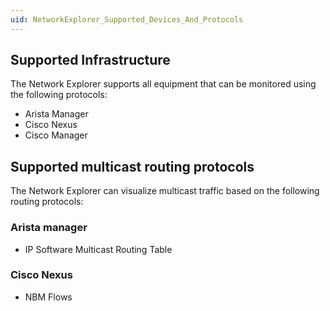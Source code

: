 ```yaml
---
uid: NetworkExplorer_Supported_Devices_And_Protocols
---
```


## Supported Infrastructure

The Network Explorer supports all equipment that can be monitored using the following protocols:

- Arista Manager  
- Cisco Nexus  
- Cisco Manager  

## Supported multicast routing protocols

The Network Explorer can visualize multicast traffic based on the following routing protocols:

### Arista manager

- IP Software Multicast Routing Table

### Cisco Nexus

- NBM Flows
